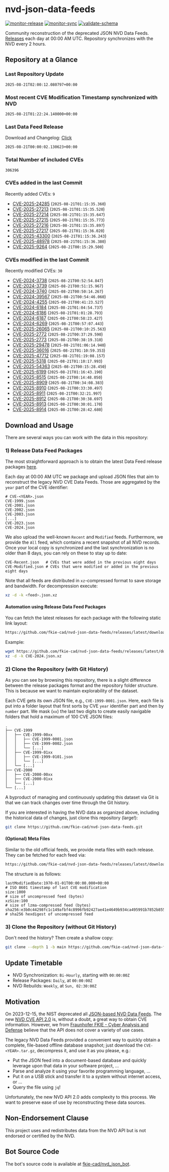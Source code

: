 # nvd-json-data-feeds

[![monitor-release](https://github.com/fkie-cad/nvd-json-data-feeds/actions/workflows/monitor_release.yml/badge.svg)](https://github.com/fkie-cad/nvd-json-data-feeds/actions/workflows/monitor_release.yml)
[![monitor-sync](https://github.com/fkie-cad/nvd-json-data-feeds/actions/workflows/monitor_sync.yml/badge.svg)](https://github.com/fkie-cad/nvd-json-data-feeds/actions/workflows/monitor_sync.yml)
[![validate-schema](https://github.com/fkie-cad/nvd-json-data-feeds/actions/workflows/validate_schema.yml/badge.svg)](https://github.com/fkie-cad/nvd-json-data-feeds/actions/workflows/validate_schema.yml)

Community reconstruction of the deprecated JSON NVD Data Feeds.
[Releases](https://github.com/fkie-cad/nvd-json-data-feeds/releases/latest) each day at 00:00 AM UTC.
Repository synchronizes with the NVD every 2 hours.

## Repository at a Glance

### Last Repository Update

```plain
2025-08-21T02:00:12.080797+00:00
```

### Most recent CVE Modification Timestamp synchronized with NVD

```plain
2025-08-21T01:22:24.140000+00:00
```

### Last Data Feed Release

Download and Changelog: [Click](https://github.com/fkie-cad/nvd-json-data-feeds/releases/latest)

```plain
2025-08-21T00:00:02.130623+00:00
```

### Total Number of included CVEs

```plain
306396
```

### CVEs added in the last Commit

Recently added CVEs: `9`

- [CVE-2025-24285](CVE-2025/CVE-2025-242xx/CVE-2025-24285.json) (`2025-08-21T01:15:35.360`)
- [CVE-2025-27213](CVE-2025/CVE-2025-272xx/CVE-2025-27213.json) (`2025-08-21T01:15:35.520`)
- [CVE-2025-27214](CVE-2025/CVE-2025-272xx/CVE-2025-27214.json) (`2025-08-21T01:15:35.647`)
- [CVE-2025-27215](CVE-2025/CVE-2025-272xx/CVE-2025-27215.json) (`2025-08-21T01:15:35.773`)
- [CVE-2025-27216](CVE-2025/CVE-2025-272xx/CVE-2025-27216.json) (`2025-08-21T01:15:35.897`)
- [CVE-2025-27217](CVE-2025/CVE-2025-272xx/CVE-2025-27217.json) (`2025-08-21T01:15:36.020`)
- [CVE-2025-43300](CVE-2025/CVE-2025-433xx/CVE-2025-43300.json) (`2025-08-21T01:15:36.243`)
- [CVE-2025-48978](CVE-2025/CVE-2025-489xx/CVE-2025-48978.json) (`2025-08-21T01:15:36.380`)
- [CVE-2025-9264](CVE-2025/CVE-2025-92xx/CVE-2025-9264.json) (`2025-08-21T00:15:29.500`)


### CVEs modified in the last Commit

Recently modified CVEs: `30`

- [CVE-2024-3738](CVE-2024/CVE-2024-37xx/CVE-2024-3738.json) (`2025-08-21T00:52:54.847`)
- [CVE-2024-3739](CVE-2024/CVE-2024-37xx/CVE-2024-3739.json) (`2025-08-21T00:51:15.967`)
- [CVE-2024-3740](CVE-2024/CVE-2024-37xx/CVE-2024-3740.json) (`2025-08-21T00:50:14.267`)
- [CVE-2024-39567](CVE-2024/CVE-2024-395xx/CVE-2024-39567.json) (`2025-08-21T00:54:46.060`)
- [CVE-2024-4255](CVE-2024/CVE-2024-42xx/CVE-2024-4255.json) (`2025-08-21T00:41:23.527`)
- [CVE-2024-6184](CVE-2024/CVE-2024-61xx/CVE-2024-6184.json) (`2025-08-21T01:04:54.737`)
- [CVE-2024-6186](CVE-2024/CVE-2024-61xx/CVE-2024-6186.json) (`2025-08-21T01:01:28.793`)
- [CVE-2024-6187](CVE-2024/CVE-2024-61xx/CVE-2024-6187.json) (`2025-08-21T00:58:23.427`)
- [CVE-2024-6269](CVE-2024/CVE-2024-62xx/CVE-2024-6269.json) (`2025-08-21T00:57:07.443`)
- [CVE-2025-26065](CVE-2025/CVE-2025-260xx/CVE-2025-26065.json) (`2025-08-21T00:10:25.563`)
- [CVE-2025-2772](CVE-2025/CVE-2025-27xx/CVE-2025-2772.json) (`2025-08-21T00:37:29.590`)
- [CVE-2025-2773](CVE-2025/CVE-2025-27xx/CVE-2025-2773.json) (`2025-08-21T00:38:19.310`)
- [CVE-2025-29478](CVE-2025/CVE-2025-294xx/CVE-2025-29478.json) (`2025-08-21T01:06:14.940`)
- [CVE-2025-36016](CVE-2025/CVE-2025-360xx/CVE-2025-36016.json) (`2025-08-21T01:10:59.353`)
- [CVE-2025-47712](CVE-2025/CVE-2025-477xx/CVE-2025-47712.json) (`2025-08-21T01:19:08.157`)
- [CVE-2025-5318](CVE-2025/CVE-2025-53xx/CVE-2025-5318.json) (`2025-08-21T01:10:17.993`)
- [CVE-2025-54363](CVE-2025/CVE-2025-543xx/CVE-2025-54363.json) (`2025-08-21T00:15:28.450`)
- [CVE-2025-6199](CVE-2025/CVE-2025-61xx/CVE-2025-6199.json) (`2025-08-21T01:16:43.190`)
- [CVE-2025-8515](CVE-2025/CVE-2025-85xx/CVE-2025-8515.json) (`2025-08-21T00:14:48.050`)
- [CVE-2025-8909](CVE-2025/CVE-2025-89xx/CVE-2025-8909.json) (`2025-08-21T00:34:08.383`)
- [CVE-2025-8910](CVE-2025/CVE-2025-89xx/CVE-2025-8910.json) (`2025-08-21T00:33:30.497`)
- [CVE-2025-8911](CVE-2025/CVE-2025-89xx/CVE-2025-8911.json) (`2025-08-21T00:32:21.997`)
- [CVE-2025-8912](CVE-2025/CVE-2025-89xx/CVE-2025-8912.json) (`2025-08-21T00:30:38.697`)
- [CVE-2025-8913](CVE-2025/CVE-2025-89xx/CVE-2025-8913.json) (`2025-08-21T00:30:01.170`)
- [CVE-2025-8914](CVE-2025/CVE-2025-89xx/CVE-2025-8914.json) (`2025-08-21T00:28:42.680`)


## Download and Usage

There are several ways you can work with the data in this repository:

### 1) Release Data Feed Packages

The most straightforward approach is to obtain the latest Data Feed release packages [here](https://github.com/fkie-cad/nvd-json-data-feeds/releases/latest).

Each day at 00:00 AM UTC we package and upload JSON files that aim to reconstruct the legacy NVD CVE Data Feeds.
Those are aggregated by the `year` part of the CVE identifier:

```
# CVE-<YEAR>.json
CVE-1999.json
CVE-2001.json
CVE-2002.json
CVE-2003.json
[...]
CVE-2023.json
CVE-2024.json
```

We also upload the well-known `Recent` and `Modified` feeds.
Furthermore, we provide the `All` feed, which contains a recent snapshot of all NVD records.
Once your local copy is synchronized and the last synchronization is no older than 8 days, you can rely on these to stay up to date:

```plain
CVE-Recent.json   # CVEs that were added in the previous eight days
CVE-Modified.json # CVEs that were modified or added in the previous eight days
```

Note that all feeds are distributed in `xz`-compressed format to save storage and bandwidth.
For decompression execute:

```sh
xz -d -k <feed>.json.xz
```

#### Automation using Release Data Feed Packages

You can fetch the latest releases for each package with the following static link layout:

```sh
https://github.com/fkie-cad/nvd-json-data-feeds/releases/latest/download/CVE-<YEAR>.json.xz
```

Example:

```sh
wget https://github.com/fkie-cad/nvd-json-data-feeds/releases/latest/download/CVE-2024.json.xz
xz -d -k CVE-2024.json.xz
```

### 2) Clone the Repository (with Git History)

As you can see by browsing this repository, there is a slight difference between the release packages format and the repository folder structure.
This is because we want to maintain explorability of the dataset.

Each CVE gets its own JSON file, e.g., `CVE-1999-0001.json`.
Here, each file is put into a folder layout that first sorts by CVE `year` identifier part and then by `number` part.
We mask (`xx`) the last two digits to create easily navigable folders that hold a maximum of 100 CVE JSON files:

```plain
.
├── CVE-1999
│   ├── CVE-1999-00xx
│   │   ├── CVE-1999-0001.json
│   │   ├── CVE-1999-0002.json
│   │   └── [...]
│   ├── CVE-1999-01xx
│   │   ├── CVE-1999-0101.json
│   │   └── [...]
│   └── [...]
├── CVE-2000
│   ├── CVE-2000-00xx
│   ├── CVE-2000-01xx
│   └── [...]
└── [...]
```

A byproduct of managing and continuously updating this dataset via Git is that we can track changes over time through the Git history.

If you are interested in having the NVD data as organized above, including the historical data of changes, just clone this repository (large!):

```sh
git clone https://github.com/fkie-cad/nvd-json-data-feeds.git
```

#### (Optional) Meta Files

Similar to the old official feeds, we provide meta files with each release. They can be fetched for each feed via:

```sh
https://github.com/fkie-cad/nvd-json-data-feeds/releases/latest/download/CVE-<YEAR>.meta
```

The structure is as follows:

```plain
lastModifiedDate:1970-01-01T00:00:00.000+00:00                          # ISO 8601 timestamp of last CVE modification
size:1000                                                               # size of uncompressed feed (bytes)
xzSize:100                                                              # size of lzma-compressed feed (bytes)
sha256:e3b0c44298fc1c149afbf4c8996fb92427ae41e4649b934ca495991b7852b855 # sha256 hexdigest of uncompressed feed
```

### 3) Clone the Repository (without Git History)

Don't need the history? Then create a shallow copy:

```sh
git clone --depth 1 -b main https://github.com/fkie-cad/nvd-json-data-feeds.git
```


## Update Timetable

* NVD Synchronization: `Bi-Hourly`, starting with `00:00:00Z`
* Release Packages: `Daily`, at `00:00:00Z`
* NVD Rebuilds: `Weekly`, at `Sun, 02:30:00Z`


## Motivation

On 2023-12-15, the NIST deprecated all [JSON-based NVD Data Feeds](https://nvd.nist.gov/vuln/data-feeds#divRetirementBanner-1).
The new [NVD CVE API 2.0](https://nvd.nist.gov/developers/vulnerabilities) is, without a doubt, a great way to obtain CVE information.
However, we from [Fraunhofer FKIE - Cyber Analysis and Defense](https://www.fkie.fraunhofer.de/en/departments/cad.html) believe that the API does not cover a variety of use cases.

The legacy NVD Data Feeds provided a convenient way to quickly obtain a complete, file-based offline database snapshot; just download the `CVE-<YEAR>.tar.gz`, decompress it, and use it as you please, e.g.:

- Put the JSON feed into a document-based database and quickly leverage upon that data in your software project, ...
- Parse and analyze it using your favorite programming language, ...
- Put it on a USB stick and transfer it to a system without internet access, or ...
- Query the file using `jq`!

Unfortunately, the new NVD API 2.0 adds complexity to this process.
We want to preserve ease of use by reconstructing these data sources.

## Non-Endorsement Clause

This project uses and redistributes data from the NVD API but is not endorsed or certified by the NVD.

## Bot Source Code

The bot's source code is available at [fkie-cad/nvd\_json\_bot](https://github.com/fkie-cad/nvd_json_bot).